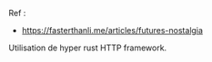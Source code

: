 Ref : 
* https://fasterthanli.me/articles/futures-nostalgia

Utilisation de hyper rust HTTP framework.